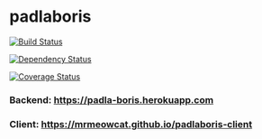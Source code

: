 # padlaboris

[![Build Status](https://travis-ci.org/DmitryLych/padlaboris.svg?branch=iss8)](https://travis-ci.org/DmitryLych/padlaboris)

[![Dependency Status](https://www.versioneye.com/user/projects/59ff30c62de28c58f8c7a0c3/badge.svg?style=flat-square)](https://www.versioneye.com/user/projects/59ff30c62de28c58f8c7a0c3)

[![Coverage Status](https://coveralls.io/repos/github/DmitryLych/padlaboris/badge.svg?branch=iss8)](https://coveralls.io/github/DmitryLych/padlaboris?branch=iss8)

### Backend: https://padla-boris.herokuapp.com  
### Client: https://mrmeowcat.github.io/padlaboris-client
